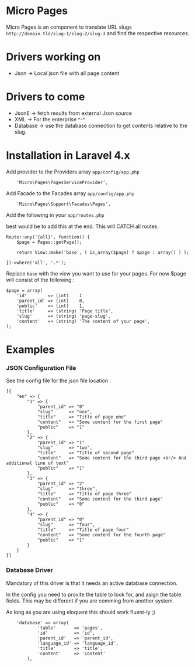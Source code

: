Micro Pages
===========

Micro Pages is an component to translate URL slugs `http://domain.tld/slug-1/slug-2/slug-3` and find the respective resources.

# Drivers working on
* Json -> Local json file with all page content
 
# Drivers to come
* JsonE    -> fetch results from external Json source
* XML      -> For the enterprise ^-^
* Database -> use the database connection to get contents relative to the slug.
 
# Installation in Laravel 4.x

Add provider to the Providers array `app/config/app.php`
```
    'Micro\Pages\PagesServiceProvider',
```

Add Facade to the Facades array `app/config/app.php`
```
    'Micro\Pages\Support\Facades\Pages',
```

Add the following in your `app/routes.php` 

best would be to add this at the end. This will CATCH all routes.

```
Route::any('{all}', function() { 
    $page = Pages::getPage(); 
    
    return View::make('base', ( is_array($page) ? $page : array() ) );
    
})->where('all', '.*');
```

Replace `base` with the view you want to use for your pages. For now $page will consist of the following : 

```
$page = array(
    'id'        => (int)    1
    'parent_id' => (int)    0,
    'public'    => (int)    1,
    'title'     => (string) 'Page title',
    'slug'      => (string) 'page-slug',
    'content'   => (string) 'The content of your page',
);
```

# Examples
### JSON Configuration File 
See the config file for the json file location : 

```
[{
    "en" => {
        "1" => {
            "parent_id" => "0"
            "slug"      => "one",
            "title"     => "Title of page one"
            "content"   => "Some content for the first page"
            "public"    => "1"
        },
        "2" => {
            "parent_id" => "1"
            "slug"      => "two",
            "title"     => "Title of second page"
            "content"   => "Some content for the third page <br/> And additional line of text"
            "public"    => "1"
        },
        "3" => {
            "parent_id" => "2"
            "slug"      => "three",
            "title"     => "Title of page three"
            "content"   => "Some content for the third page"
            "public"    => "0"
        },
        "4" => {
            "parent_id" => "0"
            "slug"      => "four",
            "title"     => "Title of page four"
            "content"   => "Some content for the fourth page"
            "public"    => "1"
        }
    }
}]
```

### Database Driver
Mandatory of this driver is that it needs an active database connection.

In the config you need to provite the table to look for, and asign the table fields. 
This may be different if you are comming from another system. 

As long as you are using eloquent this should work fluent-ly ;)

```
    'database' => array(
            'table'       => 'pages',
            'id'          => 'id',
            'parent_id'   => 'parent_id',
            'language_id' => 'language_id',
            'title'       => 'title',
            'content'     => 'content'
        ),
```
